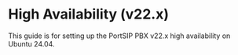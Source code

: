 # High Availability (v22.x)

This guide is for setting up the PortSIP PBX v22.x high availability on Ubuntu 24.04.
